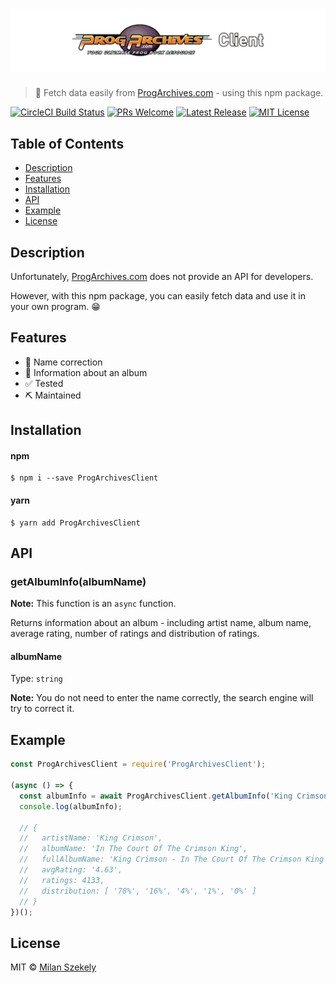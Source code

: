 # [![ProgArchivesClient](static/banner.png)](https://github.com/szekelymilan/ProgArchivesClient)

> 🎼 Fetch data easily from [ProgArchives.com](https://www.progarchives.com) - using this npm package.

[![CircleCI Build Status](https://badgen.net/circleci/github/szekelymilan/ProgArchivesClient)](https://circleci.com/gh/szekelymilan/ProgArchivesClient)
[![PRs Welcome](https://badgen.net/badge/PRs/welcome/green)](https://github.com/szekelymilan/ProgArchivesClient/pulls)
[![Latest Release](https://badgen.net/github/release/szekelymilan/ProgArchivesClient)](https://github.com/szekelymilan/ProgArchivesClient/releases/latest)
[![MIT License](https://badgen.net/badge/license/MIT/blue)](https://github.com/szekelymilan/ProgArchivesClient/blob/master/LICENSE)

## Table of Contents

- [Description](#description)
- [Features](#features)
- [Installation](#installation)
- [API](#API)
- [Example](#example)
- [License](#license)

## Description

Unfortunately, [ProgArchives.com](https://www.progarchives.com) does not provide an API for developers.

However, with this npm package, you can easily fetch data and use it in your own program. 😁

## Features

- 🔎 Name correction
- 💾 Information about an album
- ✅ Tested
- ⛏ Maintained

## Installation

#### npm

```
$ npm i --save ProgArchivesClient
```

#### yarn

```
$ yarn add ProgArchivesClient
```

## API

### getAlbumInfo(albumName)

**Note:** This function is an `async` function.

Returns information about an album - including artist name, album name, average rating, number of ratings and distribution of ratings.

#### albumName

Type: `string`

**Note:** You do not need to enter the name correctly, the search engine will try to correct it.

## Example

```js
const ProgArchivesClient = require('ProgArchivesClient');

(async () => {
  const albumInfo = await ProgArchivesClient.getAlbumInfo('King Crimson - In The Court');
  console.log(albumInfo);

  // {
  //   artistName: 'King Crimson',
  //   albumName: 'In The Court Of The Crimson King',
  //   fullAlbumName: 'King Crimson - In The Court Of The Crimson King',
  //   avgRating: '4.63',
  //   ratings: 4133,
  //   distribution: [ '78%', '16%', '4%', '1%', '0%' ]
  // }
})();
```

## License

MIT © [Milan Szekely](https://github.com/szekelymilan)
